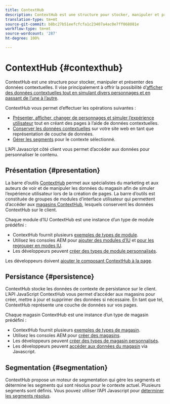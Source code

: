 ```yaml
---
title: ContextHub
description: ContextHub est une structure pour stocker, manipuler et présenter des données contextuelles
translation-type: tm+mt
source-git-commit: b8bc27b51eefcfcfa1c23407a4ac0e7ff068081e
workflow-type: tm+mt
source-wordcount: '287'
ht-degree: 100%

---
```



# ContextHub {#contexthub}

ContextHub est une structure pour stocker, manipuler et présenter des données contextuelles. Il vise principalement à offrir la possibilité d’[afficher des données contextuelles tout en simulant divers personnages et en passant de l’une à l’autre](/help/sites-cloud/authoring/personalization/contexthub.md).

ContextHub vous permet d’effectuer les opérations suivantes :

* [Présenter, afficher, changer de personnages et simuler l’expérience utilisateur](#presentation) tout en créant des pages à l’aide de données contextuelles.
* [Conserver les données contextuelles](#persistence) sur votre site web en tant que représentation de couche de données.
* [Gérer les segments](#segmentation) pour le contexte sélectionné.

L’API Javascript côté client vous permet d’accéder aux données pour personnaliser le contenu.

## Présentation {#presentation}

La barre d’outils [ContextHub](/help/sites-cloud/authoring/personalization/contexthub.md) permet aux spécialistes du marketing et aux auteurs de voir et de manipuler les données du magasin afin de simuler l’expérience utilisateur lors de la création de pages. La barre d’outils est constituée de groupes de modules d’interface utilisateur qui permettent d’accéder aux [magasins ContextHub,](#persistence) lesquels conservent les données ContextHub sur le client.

Chaque module d’IU ContextHub est une instance d’un type de module prédéfini :

* ContextHub fournit plusieurs [exemples de types de module](sample-modules.md).
* Utilisez les consoles AEM pour [ajouter des modules d’IU](configuring-contexthub.md#adding-a-ui-module) et [pour les regrouper en modes IU](configuring-contexthub.md#adding-a-ui-mode).
* Les développeurs peuvent [créer des types de module personnalisés](extending-contexthub.md#creating-contexthub-ui-module-types).

Les développeurs doivent [ajouter le composant ContextHub à la page](configuring-contexthub.md).

## Persistance {#persistence}

ContextHub stocke les données de contexte de persistance sur le client. L’API JavaScript ContextHub vous permet d’accéder aux magasins pour créer, mettre à jour et supprimer des données si nécessaire. En tant que tel, ContextHub représente une couche de données sur vos pages.

Chaque magasin ContextHub est une instance d’un type de magasin prédéfini :

* ContextHub fournit plusieurs [exemples de types de magasin](sample-stores.md).
* Utilisez les consoles AEM pour [créer des magasins](configuring-contexthub.md#creating-a-contexthub-store).
* Les développeurs peuvent [créer des types de magasin personnalisés](extending-contexthub.md#creating-custom-store-candidates).
* Les développeurs peuvent [accéder aux données du magasin](adding-contexthub.md#interacting-with-contexthub-stores) via Javascript.

## Segmentation  {#segmentation}

ContextHub propose un moteur de segmentation qui gère les segments et détermine les segments qui sont résolus pour le contexte actuel. Plusieurs segments sont définis. Vous pouvez utiliser l’API Javascript pour [déterminer les segments résolus](adding-contexthub.md#determining-resolved-contexthub-segments).
